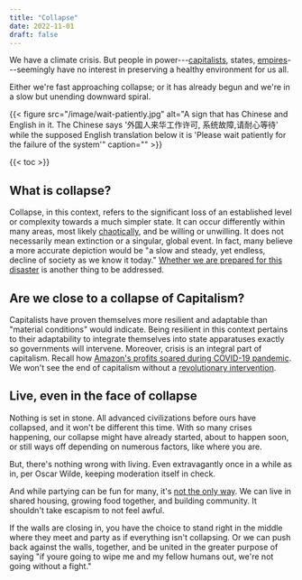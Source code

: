 ```yaml
---
title: "Collapse"
date: 2022-11-01
draft: false
---
```


We have a climate crisis.
But people in power---[capitalists](/capitalism), states, [empires](/empire)---seemingly
have no interest in preserving a healthy environment for us all.

Either we're fast approaching collapse; or it has already begun and
we're in a slow but unending downward spiral.

{{< figure src="/image/wait-patiently.jpg" alt="A sign that has Chinese and English in it. The Chinese says '外国人来华工作许可, 系统故障,请耐心等待' while the supposed English translation below it is 'Please wait patiently for the failure of the system'" caption="" >}}

{{< toc >}}

## What is collapse?

Collapse, in this context,
refers to the significant loss of an established level
or complexity towards a much simpler state.
It can occur differently within many areas,
most likely [chaotically](/chaos),
and be willing or unwilling.
It does not necessarily mean extinction or a singular, global event.
In fact, many believe a more accurate depiction would be
"a slow and steady, yet endless, decline of society as we know it today."
[Whether we are prepared for this disaster](/drrm) is another thing to be
addressed.

## Are we close to a collapse of Capitalism?

Capitalists have proven themselves more resilient and adaptable
than "material conditions" would indicate.
Being resilient in this context pertains to their adaptability
to integrate themselves into state apparatuses
exactly so governments will intervene.
Moreover, crisis is an integral part of capitalism.
Recall how [Amazon's profits soared during COVID-19 pandemic](https://fortune.com/2021/10/18/amazon-massive-growth-covid-pandemic-8-charts/).
We won't see the end of capitalism without a [revolutionary intervention](/revolution).

## Live, even in the face of collapse

Nothing is set in stone. All advanced civilizations before ours have
collapsed, and it won't be different this time. With so many crises
happening, our collapse might have already started, about to happen
soon, or still ways off depending on numerous factors, like where you
are.

But, there's nothing wrong with living. Even extravagantly once in a
while as in, per Oscar Wilde, keeping
moderation itself in check.

And while partying can be fun for many, it's
[not the only way](/mutual-aid).
We can live in shared housing, growing food together,
and building community. It shouldn't take escapism to not feel awful.

If the walls are closing in, you have the choice to stand right in the
middle where they meet and party as if everything isn't collapsing. Or we
can push back against the walls, together, and be united in the greater
purpose of saying "if youre going to wipe me and my fellow humans out,
we're not going without a fight."
